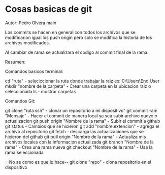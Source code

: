 # Cosas basicas de git
Autor: Pedro Olvera
main

Los commits se hacen en general con todos los archivos que se modificarion igual los push origin pero solo se modifica la historia de los archivos modificados.

Al cambiar de rama se actualizara el codigo al commit final de la rama.

Resumen:

Comandos basicos terminal:

cd "ruta" - seleciccionar la ruta donde trabajar la raiz es: C:\Users\End User
mkdir "nombre de la carpeta" - Crear una carpeta en la ubicacion raiz o seleccionada
ls - mostrar carpetas

Comandos Git:

git clone "ruta ssh" - clonar un repositorio a mi dispositivo"
git commit -am "Mensaje" - Hacer el commit de manera local ya sea subir archivo nuevo o actualizacion
git push origin "Nombre de la rama" - Subir el commit a github
git status - Cambios que se hicieron
git add "nombre.extencion" - agrega el archivo al repositorio
git fetch - descarga las actualizaciones que se hicieron del github
git pull origin "Nombre de la rama" - Actualiza mis archivos locales con la informacion actualizada
git branch "Nombre de la rama" - Crea una rama nueva
git checkout "Nombre de la rama" - Usa la rama seleccionada

--No se como es que lo hace--
git clone "repo" - clona repositorio en el dispositivo